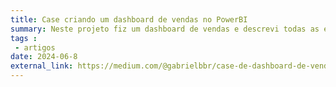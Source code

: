 ```yaml
---
title: Case criando um dashboard de vendas no PowerBI
summary: Neste projeto fiz um dashboard de vendas e descrevi todas as etapas de criação, desde o entendimento de negócios, tipo de dashboard que foi criado, qual o público alvo, metologia usada, quais gráficos e porque utilizá-los ... 
tags : 
 - artigos
date: 2024-06-8
external_link: https://medium.com/@gabrielbbr/case-de-dashboard-de-vendas-no-power-bi-8262cdde4166
---
```

